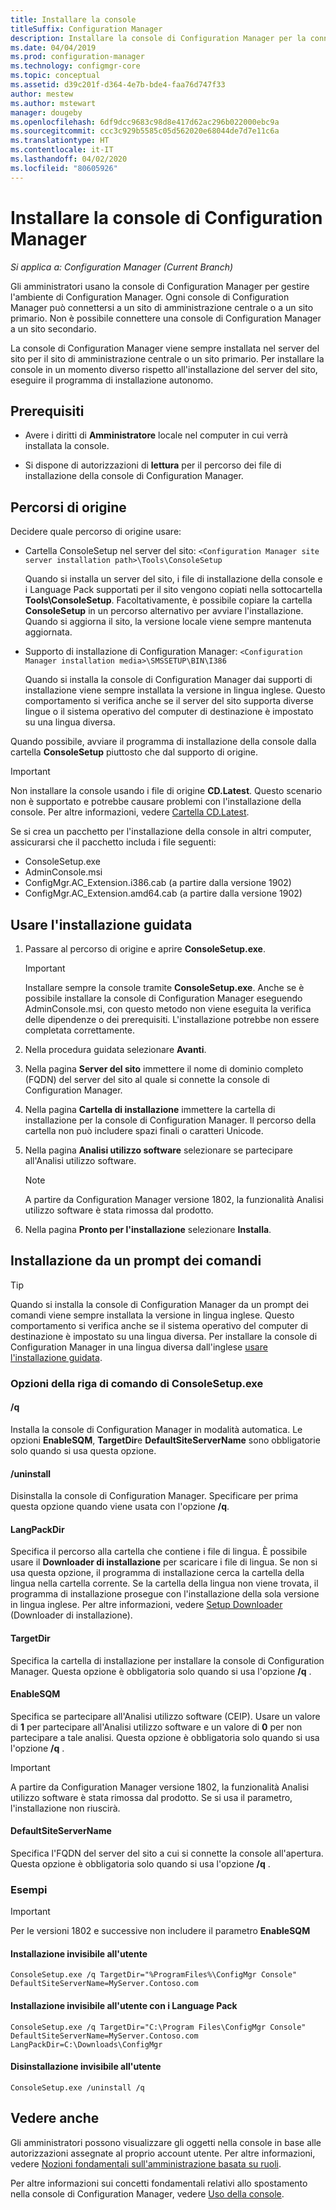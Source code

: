 ```yaml
---
title: Installare la console
titleSuffix: Configuration Manager
description: Installare la console di Configuration Manager per la connessione a un sito di amministrazione centrale o a un sito primario.
ms.date: 04/04/2019
ms.prod: configuration-manager
ms.technology: configmgr-core
ms.topic: conceptual
ms.assetid: d39c201f-d364-4e7b-bde4-faa76d747f33
author: mestew
ms.author: mstewart
manager: dougeby
ms.openlocfilehash: 6df9dcc9683c98d8e417d62ac296b022000ebc9a
ms.sourcegitcommit: ccc3c929b5585c05d562020e68044de7d7e11c6a
ms.translationtype: HT
ms.contentlocale: it-IT
ms.lasthandoff: 04/02/2020
ms.locfileid: "80605926"
---
```

# <a name="install-the-configuration-manager-console"></a>Installare la console di Configuration Manager

*Si applica a: Configuration Manager (Current Branch)*

Gli amministratori usano la console di Configuration Manager per gestire l'ambiente di Configuration Manager. Ogni console di Configuration Manager può connettersi a un sito di amministrazione centrale o a un sito primario. Non è possibile connettere una console di Configuration Manager a un sito secondario.

La console di Configuration Manager viene sempre installata nel server del sito per il sito di amministrazione centrale o un sito primario. Per installare la console in un momento diverso rispetto all'installazione del server del sito, eseguire il programma di installazione autonomo.  



## <a name="prerequisites"></a>Prerequisiti

- Avere i diritti di **Amministratore** locale nel computer in cui verrà installata la console.  

- Si dispone di autorizzazioni di **lettura** per il percorso dei file di installazione della console di Configuration Manager.  



## <a name="source-paths"></a>Percorsi di origine

Decidere quale percorso di origine usare:  

- Cartella ConsoleSetup nel server del sito: `<Configuration Manager site server installation path>\Tools\ConsoleSetup`  

    Quando si installa un server del sito, i file di installazione della console e i Language Pack supportati per il sito vengono copiati nella sottocartella **Tools\ConsoleSetup**. Facoltativamente, è possibile copiare la cartella **ConsoleSetup** in un percorso alternativo per avviare l'installazione. Quando si aggiorna il sito, la versione locale viene sempre mantenuta aggiornata.  

- Supporto di installazione di Configuration Manager: `<Configuration Manager installation media>\SMSSETUP\BIN\I386`  

    Quando si installa la console di Configuration Manager dai supporti di installazione viene sempre installata la versione in lingua inglese. Questo comportamento si verifica anche se il server del sito supporta diverse lingue o il sistema operativo del computer di destinazione è impostato su una lingua diversa.  

Quando possibile, avviare il programma di installazione della console dalla cartella **ConsoleSetup** piuttosto che dal supporto di origine.

> [!Important]  
> Non installare la console usando i file di origine **CD.Latest**. Questo scenario non è supportato e potrebbe causare problemi con l'installazione della console. Per altre informazioni, vedere [Cartella CD.Latest](/sccm/core/servers/manage/the-cd.latest-folder#unsupported-scenarios).<!-- SCCMDocs issue 1359 -->  

Se si crea un pacchetto per l'installazione della console in altri computer, assicurarsi che il pacchetto includa i file seguenti:<!--3612513-->

- ConsoleSetup.exe
- AdminConsole.msi
- ConfigMgr.AC_Extension.i386.cab (a partire dalla versione 1902)
- ConfigMgr.AC_Extension.amd64.cab (a partire dalla versione 1902)



## <a name="use-the-setup-wizard"></a>Usare l'installazione guidata  

1. Passare al percorso di origine e aprire **ConsoleSetup.exe**.  

    > [!IMPORTANT]  
    > Installare sempre la console tramite **ConsoleSetup.exe**. Anche se è possibile installare la console di Configuration Manager eseguendo AdminConsole.msi, con questo metodo non viene eseguita la verifica delle dipendenze o dei prerequisiti. L'installazione potrebbe non essere completata correttamente.  

2. Nella procedura guidata selezionare **Avanti**.  

3. Nella pagina **Server del sito** immettere il nome di dominio completo (FQDN) del server del sito al quale si connette la console di Configuration Manager.  

4. Nella pagina **Cartella di installazione** immettere la cartella di installazione per la console di Configuration Manager. Il percorso della cartella non può includere spazi finali o caratteri Unicode.  

5. Nella pagina **Analisi utilizzo software** selezionare se partecipare all'Analisi utilizzo software.  

    > [!Note]  
    > A partire da Configuration Manager versione 1802, la funzionalità Analisi utilizzo software è stata rimossa dal prodotto.

6. Nella pagina **Pronto per l'installazione** selezionare **Installa**.  



## <a name="install-from-a-command-prompt"></a>Installazione da un prompt dei comandi  

> [!TIP]  
> Quando si installa la console di Configuration Manager da un prompt dei comandi viene sempre installata la versione in lingua inglese. Questo comportamento si verifica anche se il sistema operativo del computer di destinazione è impostato su una lingua diversa. Per installare la console di Configuration Manager in una lingua diversa dall'inglese [usare l'installazione guidata](#use-the-setup-wizard).  


### <a name="consolesetupexe-command-line-options"></a>Opzioni della riga di comando di ConsoleSetup.exe

#### <a name="q"></a>/q

Installa la console di Configuration Manager in modalità automatica. Le opzioni **EnableSQM**, **TargetDir**e **DefaultSiteServerName** sono obbligatorie solo quando si usa questa opzione.

#### <a name="uninstall"></a>/uninstall

Disinstalla la console di Configuration Manager. Specificare per prima questa opzione quando viene usata con l'opzione **/q**.

#### <a name="langpackdir"></a>LangPackDir

Specifica il percorso alla cartella che contiene i file di lingua. È possibile usare il **Downloader di installazione** per scaricare i file di lingua. Se non si usa questa opzione, il programma di installazione cerca la cartella della lingua nella cartella corrente. Se la cartella della lingua non viene trovata, il programma di installazione prosegue con l'installazione della sola versione in lingua inglese. Per altre informazioni, vedere [Setup Downloader](setup-downloader.md) (Downloader di installazione).

#### <a name="targetdir"></a>TargetDir

Specifica la cartella di installazione per installare la console di Configuration Manager. Questa opzione è obbligatoria solo quando si usa l'opzione **/q** .

#### <a name="enablesqm"></a>EnableSQM

Specifica se partecipare all'Analisi utilizzo software (CEIP). Usare un valore di **1** per partecipare all'Analisi utilizzo software e un valore di **0** per non partecipare a tale analisi. Questa opzione è obbligatoria solo quando si usa l'opzione **/q** .

> [!Important]  
> A partire da Configuration Manager versione 1802, la funzionalità Analisi utilizzo software è stata rimossa dal prodotto. Se si usa il parametro, l'installazione non riuscirà.

#### <a name="defaultsiteservername"></a>DefaultSiteServerName

Specifica l'FQDN del server del sito a cui si connette la console all'apertura. Questa opzione è obbligatoria solo quando si usa l'opzione **/q** .


### <a name="examples"></a>Esempi

> [!Important]  
> Per le versioni 1802 e successive non includere il parametro **EnableSQM**

#### <a name="silent-install"></a>Installazione invisibile all'utente

`ConsoleSetup.exe /q TargetDir="%ProgramFiles%\ConfigMgr Console" DefaultSiteServerName=MyServer.Contoso.com`

#### <a name="silent-install-with-language-packs"></a>Installazione invisibile all'utente con i Language Pack

`ConsoleSetup.exe /q TargetDir="C:\Program Files\ConfigMgr Console" DefaultSiteServerName=MyServer.Contoso.com LangPackDir=C:\Downloads\ConfigMgr`  

#### <a name="silent-uninstall"></a>Disinstallazione invisibile all'utente

`ConsoleSetup.exe /uninstall /q`  



## <a name="see-also"></a>Vedere anche

Gli amministratori possono visualizzare gli oggetti nella console in base alle autorizzazioni assegnate al proprio account utente. Per altre informazioni, vedere [Nozioni fondamentali sull'amministrazione basata su ruoli](/sccm/core/understand/fundamentals-of-role-based-administration).

Per altre informazioni sui concetti fondamentali relativi allo spostamento nella console di Configuration Manager, vedere [Uso della console](/sccm/core/servers/manage/admin-console).
